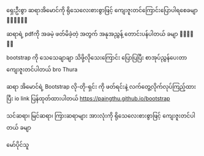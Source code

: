 ရှေးဦးစွာ ဆရာအိမောင်ကို ရိုသေလေးစားစွာဖြင့် ကျေးဇူးတင်ကြောင်းပြောပါရစေခမျာ 🙏🏻🙏🏻🙏🏻

ဆရာရဲ့ pdfကို အခမဲ့ ဖတ်မိခဲ့တဲ့ အတွက် အနုအညွှန့် တောင်းပန်ပါတယ် ခမျာ 🙏🏻🙏🏻🙏🏻

bootstrap ကို သေသေချာချာ သိဖို့လိုသေးကြောင်း ပြောပြပြီး စာအုပ်ညွှန်ပေးတာ ကျေးဇူးတင်ပါတယ် bro Thura 

ဆရာ အိမောင်ရဲ့ Bootstrap လို-တို-ရှင်း ကို ဖတ်ရင်းနဲ့ လက်တွေ့လိုက်လုပ်ကြည့်ထားပြီး io link ပြန်ထုတ်ထားပါတယ်
https://paingthu.github.io/bootstrap

သင်ဆရာ၊ မြင်ဆရာ၊ ကြားဆရာများ အားလုံးကို ရိုသေလေးစားစွာဖြင့် ကျေးဇူးတင်ပါတယ် ခမျာ

မော်ပိုင်သူ
